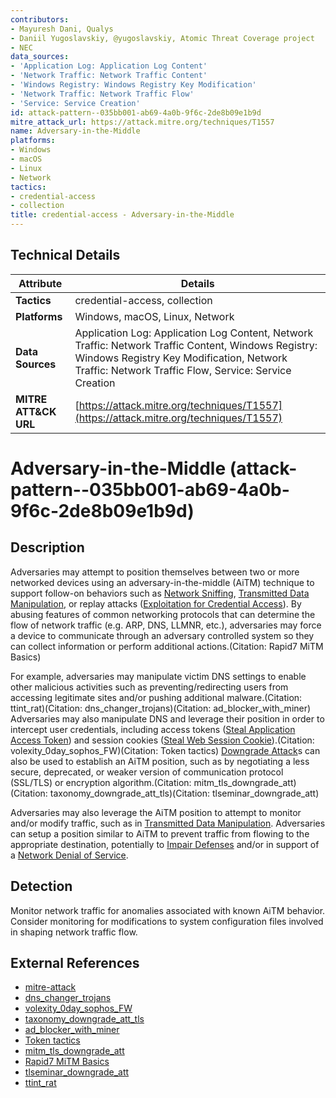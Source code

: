 ```yaml
---
contributors:
- Mayuresh Dani, Qualys
- Daniil Yugoslavskiy, @yugoslavskiy, Atomic Threat Coverage project
- NEC
data_sources:
- 'Application Log: Application Log Content'
- 'Network Traffic: Network Traffic Content'
- 'Windows Registry: Windows Registry Key Modification'
- 'Network Traffic: Network Traffic Flow'
- 'Service: Service Creation'
id: attack-pattern--035bb001-ab69-4a0b-9f6c-2de8b09e1b9d
mitre_attack_url: https://attack.mitre.org/techniques/T1557
name: Adversary-in-the-Middle
platforms:
- Windows
- macOS
- Linux
- Network
tactics:
- credential-access
- collection
title: credential-access - Adversary-in-the-Middle
---
```


## Technical Details

| Attribute | Details |
|-----------|----------|
| **Tactics** | credential-access, collection |
| **Platforms** | Windows, macOS, Linux, Network |
| **Data Sources** | Application Log: Application Log Content, Network Traffic: Network Traffic Content, Windows Registry: Windows Registry Key Modification, Network Traffic: Network Traffic Flow, Service: Service Creation |
| **MITRE ATT&CK URL** | [https://attack.mitre.org/techniques/T1557](https://attack.mitre.org/techniques/T1557) |

# Adversary-in-the-Middle (attack-pattern--035bb001-ab69-4a0b-9f6c-2de8b09e1b9d)

## Description
Adversaries may attempt to position themselves between two or more networked devices using an adversary-in-the-middle (AiTM) technique to support follow-on behaviors such as [Network Sniffing](https://attack.mitre.org/techniques/T1040), [Transmitted Data Manipulation](https://attack.mitre.org/techniques/T1565/002), or replay attacks ([Exploitation for Credential Access](https://attack.mitre.org/techniques/T1212)). By abusing features of common networking protocols that can determine the flow of network traffic (e.g. ARP, DNS, LLMNR, etc.), adversaries may force a device to communicate through an adversary controlled system so they can collect information or perform additional actions.(Citation: Rapid7 MiTM Basics)

For example, adversaries may manipulate victim DNS settings to enable other malicious activities such as preventing/redirecting users from accessing legitimate sites and/or pushing additional malware.(Citation: ttint_rat)(Citation: dns_changer_trojans)(Citation: ad_blocker_with_miner) Adversaries may also manipulate DNS and leverage their position in order to intercept user credentials, including access tokens ([Steal Application Access Token](https://attack.mitre.org/techniques/T1528)) and session cookies ([Steal Web Session Cookie](https://attack.mitre.org/techniques/T1539)).(Citation: volexity_0day_sophos_FW)(Citation: Token tactics) [Downgrade Attack](https://attack.mitre.org/techniques/T1562/010)s can also be used to establish an AiTM position, such as by negotiating a less secure, deprecated, or weaker version of communication protocol (SSL/TLS) or encryption algorithm.(Citation: mitm_tls_downgrade_att)(Citation: taxonomy_downgrade_att_tls)(Citation: tlseminar_downgrade_att)

Adversaries may also leverage the AiTM position to attempt to monitor and/or modify traffic, such as in [Transmitted Data Manipulation](https://attack.mitre.org/techniques/T1565/002). Adversaries can setup a position similar to AiTM to prevent traffic from flowing to the appropriate destination, potentially to [Impair Defenses](https://attack.mitre.org/techniques/T1562) and/or in support of a [Network Denial of Service](https://attack.mitre.org/techniques/T1498).

## Detection
Monitor network traffic for anomalies associated with known AiTM behavior. Consider monitoring for modifications to system configuration files involved in shaping network traffic flow.

## External References
- [mitre-attack](https://attack.mitre.org/techniques/T1557)
- [dns_changer_trojans](https://www.trendmicro.com/vinfo/us/threat-encyclopedia/web-attack/125/how-dns-changer-trojans-direct-users-to-threats)
- [volexity_0day_sophos_FW](https://www.volexity.com/blog/2022/06/15/driftingcloud-zero-day-sophos-firewall-exploitation-and-an-insidious-breach/)
- [taxonomy_downgrade_att_tls](https://arxiv.org/abs/1809.05681)
- [ad_blocker_with_miner](https://securelist.com/ad-blocker-with-miner-included/101105/)
- [Token tactics](https://www.microsoft.com/en-us/security/blog/2022/11/16/token-tactics-how-to-prevent-detect-and-respond-to-cloud-token-theft/)
- [mitm_tls_downgrade_att](https://www.praetorian.com/blog/man-in-the-middle-tls-ssl-protocol-downgrade-attack/)
- [Rapid7 MiTM Basics](https://www.rapid7.com/fundamentals/man-in-the-middle-attacks/)
- [tlseminar_downgrade_att](https://tlseminar.github.io/downgrade-attacks/)
- [ttint_rat](https://blog.netlab.360.com/ttint-an-iot-remote-control-trojan-spread-through-2-0-day-vulnerabilities/)
